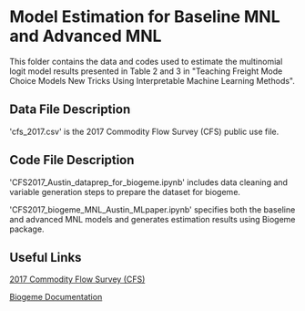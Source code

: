 
# Model Estimation for Baseline MNL and Advanced MNL

This folder contains the data and codes used to estimate the multinomial logit model results presented in Table 2 and 3 in "Teaching Freight Mode Choice Models New Tricks Using Interpretable Machine Learning Methods".


## Data File Description

'cfs_2017.csv' is the 2017 Commodity Flow Survey (CFS) public use file.
## Code File Description

'CFS2017_Austin_dataprep_for_biogeme.ipynb' includes data cleaning and variable generation steps to prepare the dataset for biogeme.

'CFS2017_biogeme_MNL_Austin_MLpaper.ipynb' specifies both the baseline and advanced MNL models and generates estimation results using Biogeme package. 

## Useful Links

[2017 Commodity Flow Survey (CFS)](https://www.census.gov/data/datasets/2017/econ/cfs/historical-datasets.html)

[Biogeme Documentation](https://biogeme.epfl.ch/sphinx/index.html)